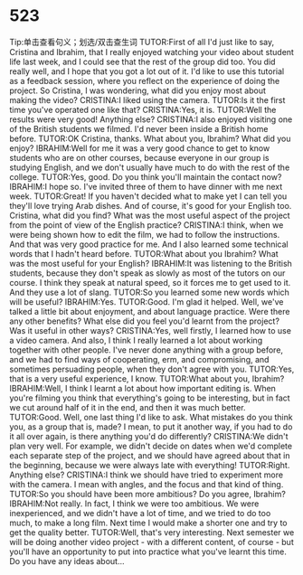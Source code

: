 # 523

Tip:单击查看句义；划选/双击查生词
TUTOR:First of all I'd just like to say, Cristina and Ibrahim, that I really enjoyed watching your video about student life last week, and I could see that the rest of the group did too.
You did really well, and I hope that you got a lot out of it.
I'd like to use this tutorial as a feedback session, where you reflect on the experience of doing the project.
So Cristina, I was wondering, what did you enjoy most about making the video?
CRISTINA:I liked using the camera.
TUTOR:Is it the first time you've operated one like that?
CRISTINA:Yes, it is.
TUTOR:Well the results were very good!
Anything else?
CRISTINA:I also enjoyed visiting one of the British students we filmed.
I'd never been inside a British home before.
TUTOR:OK Cristina, thanks.
What about you, Ibrahim?
What did you enjoy?
IBRAHIM:Well for me it was a very good chance to get to know students who are on other courses, because everyone in our group is studying English, and we don't usually have much to do with the rest of the college.
TUTOR:Yes, good.
Do you think you'll maintain the contact now?
IBRAHIM:I hope so.
I've invited three of them to have dinner with me next week.
TUTOR:Great!
If you haven't decided what to make yet I can tell you they'll love trying Arab dishes.
And of course, it's good for your English too.
Cristina, what did you find?
What was the most useful aspect of the project from the point of view of the English practice?
CRISTINA:I think, when we were being shown how to edit the film, we had to follow the instructions.
And that was very good practice for me.
And I also learned some technical words that I hadn't heard before.
TUTOR:What about you Ibrahim?
What was the most useful for your English?
IBRAHIM:It was listening to the British students, because they don't speak as slowly as most of the tutors on our course.
I think they speak at natural speed, so it forces me to get used to it.
And they use a lot of slang.
TUTOR:So you learned some new words which will be useful?
IBRAHIM:Yes.
TUTOR:Good.
I'm glad it helped.
Well, we've talked a little bit about enjoyment, and about language practice.
Were there any other benefits?
What else did you feel you'd learnt from the project?
Was it useful in other ways?
CRISTINA:Yes, well firstly, I learned how to use a video camera.
And also, I think I really learned a lot about working together with other people.
I've never done anything with a group before, and we had to find ways of cooperating, erm, and compromising, and sometimes persuading people, when they don't agree with you.
TUTOR:Yes, that is a very useful experience, I know.
TUTOR:What about you, Ibrahim?
IBRAHIM:Well, I think I learnt a lot about how important editing is.
When you're filming you think that everything's going to be interesting, but in fact we cut around half of it in the end, and then it was much better.
TUTOR:Good.
Well, one last thing I'd like to ask.
What mistakes do you think you, as a group that is, made?
I mean, to put it another way, if you had to do it all over again, is there anything you'd do differently?
CRISTINA:We didn't plan very well.
For example, we didn't decide on dates when we'd complete each separate step of the project, and we should have agreed about that in the beginning, because we were always late with everything!
TUTOR:Right.
Anything else?
CRISTINA:I think we should have tried to experiment more with the camera.
I mean with angles, and the focus and that kind of thing.
TUTOR:So you should have been more ambitious?
Do you agree, Ibrahim?
IBRAHIM:Not really.
In fact, I think we were too ambitious.
We were inexperienced, and we didn't have a lot of time, and we tried to do too much, to make a long film.
Next time I would make a shorter one and try to get the quality better.
TUTOR:Well, that's very interesting.
Next semester we will be doing another video project - with a different content, of course - but you'll have an opportunity to put into practice what you've learnt this time.
Do you have any ideas about...